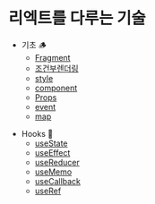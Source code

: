 # 리엑트를 다루는 기술

- 기초 🪵
  - [Fragment](https://github.com/HWANBINYOO/React-study/blob/main/READMEMDS/Fragment.md)
  - [조건부렌더링](https://github.com/HWANBINYOO/React-study/blob/main/READMEMDS/%26%26.md)
  - [style](https://github.com/HWANBINYOO/React-study/blob/main/READMEMDS/style.md)
  - [component](https://github.com/HWANBINYOO/React-study/blob/main/READMEMDS/component.md)
  - [Props](https://github.com/HWANBINYOO/React-study/blob/main/READMEMDS/Props.md)
  - [event](https://github.com/HWANBINYOO/React-study/blob/main/READMEMDS/event.md)
  * [map](https://github.com/HWANBINYOO/React-study/blob/main/READMEMDS/map.md)

* Hooks 🤔
  - [useState](https://github.com/HWANBINYOO/React-study/blob/main/READMEMDS/useState.md)
  * [useEffect](https://github.com/HWANBINYOO/React-study/blob/main/READMEMDS/useEffect.md)
  - [useReducer](https://github.com/HWANBINYOO/React-study/blob/main/READMEMDS/useReducer.md)
  * [useMemo](https://github.com/HWANBINYOO/React-study/blob/main/READMEMDS/useMemo.md)
  - [useCallback](https://github.com/HWANBINYOO/React-study/blob/main/READMEMDS/useCallback.md)
  - [useRef](https://github.com/HWANBINYOO/React-study/blob/main/READMEMDS/useRef.md)

